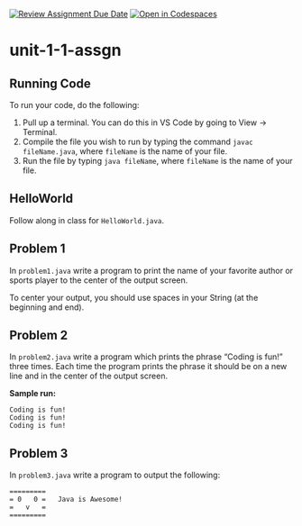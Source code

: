 [![Review Assignment Due Date](https://classroom.github.com/assets/deadline-readme-button-22041afd0340ce965d47ae6ef1cefeee28c7c493a6346c4f15d667ab976d596c.svg)](https://classroom.github.com/a/t9fCO-n-)
[![Open in Codespaces](https://classroom.github.com/assets/launch-codespace-2972f46106e565e64193e422d61a12cf1da4916b45550586e14ef0a7c637dd04.svg)](https://classroom.github.com/open-in-codespaces?assignment_repo_id=15700777)
# unit-1-1-assgn

## Running Code
To run your code, do the following:
1. Pull up a terminal.  You can do this in VS Code by going to View → Terminal.
2. Compile the file you wish to run by typing the command `javac fileName.java`, where `fileName` is the name of your file.
3. Run the file by typing `java fileName`, where `fileName` is the name of your file.

## HelloWorld
Follow along in class for `HelloWorld.java`.

## Problem 1
In `problem1.java` write a program to print the name of your favorite author or sports player to the center of the output screen.

To center your output, you should use spaces in your String (at the beginning and end).

## Problem 2
In `problem2.java` write a program which prints the phrase “Coding is fun!” three times. Each time the program prints the phrase it should be on a new line and in the center of the output screen.

**Sample run:**
```
Coding is fun! 
Coding is fun! 
Coding is fun!
```

## Problem 3
In `problem3.java` write a program to output the following:

```
=========
= 0   0 =   Java is Awesome!
=   v   =
=========
```
